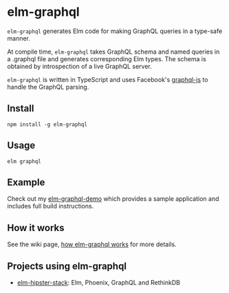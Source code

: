# elm-graphql

`elm-graphql` generates Elm code for making GraphQL queries in a type-safe manner.

At compile time, `elm-graphql` takes GraphQL schema and named queries in a
.graphql file and generates corresponding Elm types. The schema is obtained by introspection
of a live GraphQL server.

`elm-graphql` is written in TypeScript and uses Facebook's [graphql-js](https://github.com/graphql/graphql-js)
to handle the GraphQL parsing.

## Install

    npm install -g elm-graphql

## Usage

    elm graphql

## Example

Check out my [elm-graphql-demo](https://github.com/jahewson/elm-graphql-demo) which provides a sample application and includes full build instructions.

## How it works

See the wiki page, [how elm-graphql works](https://github.com/jahewson/elm-graphql/wiki/How-elm-graphql-works) for more details.

## Projects using elm-graphql

- [elm-hipster-stack](https://github.com/carleryd/elm-hipster-stack): Elm, Phoenix, GraphQL and RethinkDB
